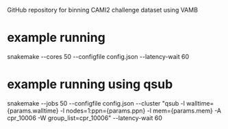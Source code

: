 GitHub repository for binning CAMI2 challenge dataset using VAMB

# example running
snakemake --cores 50 --configfile config.json --latency-wait 60

# example running using qsub
snakemake --jobs 50 --configfile config.json --cluster "qsub -l walltime={params.walltime} -l nodes=1:ppn={params.ppn} -l mem={params.mem} -A cpr_10006 -W group_list=cpr_10006" --latency-wait 60
